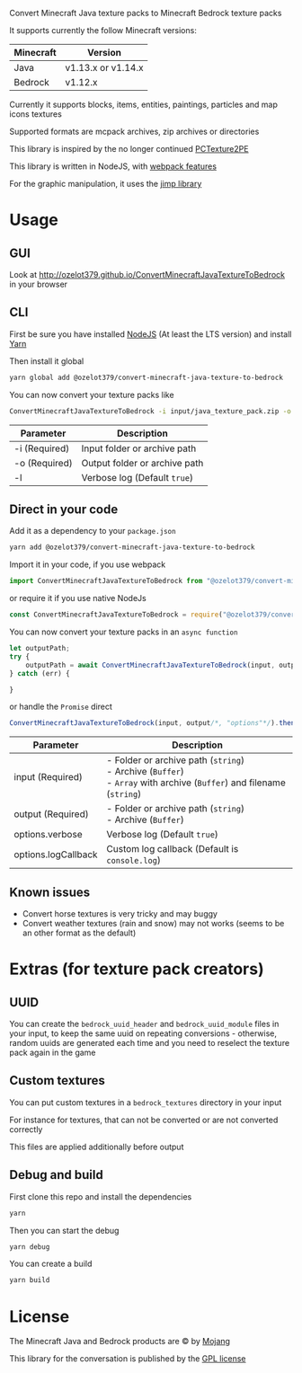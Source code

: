 Convert Minecraft Java texture packs to Minecraft Bedrock texture packs

It supports currently the follow Minecraft versions:

| Minecraft | Version             |
|-----------|---------------------|
| Java      | v1.13.x or v1.14.x  |
| Bedrock   | v1.12.x             |

Currently it supports blocks, items, entities, paintings, particles and map icons textures

Supported formats are mcpack archives, zip archives or directories

This library is inspired by the no longer continued [PCTexture2PE](https://github.com/rodrigojxd/PCTexture2PE)

This library is written in NodeJS, with [webpack features](https://www.npmjs.com/package/webpack)

For the graphic manipulation, it uses the [jimp library](https://www.npmjs.com/package/jimp)

# Usage

## GUI
Look at http://ozelot379.github.io/ConvertMinecraftJavaTextureToBedrock in your browser

## CLI
First be sure you have installed [NodeJS](https://nodejs.org) (At least the LTS version) and install [Yarn](https://yarnpkg.com/en/docs/install)

Then install it global

```bash
yarn global add @ozelot379/convert-minecraft-java-texture-to-bedrock
```

You can now convert your texture packs like

```bash
ConvertMinecraftJavaTextureToBedrock -i input/java_texture_pack.zip -o output/bedrock_texture_pack.mcpack
```

| Parameter     | Description                   |
|---------------|-------------------------------|
| -i (Required) | Input folder or archive path  |
| -o (Required) | Output folder or archive path |
| -l            | Verbose log (Default `true`)  |

## Direct in your code
Add it as a dependency to your `package.json`

```bash
yarn add @ozelot379/convert-minecraft-java-texture-to-bedrock
```

Import it in your code, if you use webpack
```javascript
import ConvertMinecraftJavaTextureToBedrock from "@ozelot379/convert-minecraft-java-texture-to-bedrock";
```
or require it if you use native NodeJs
```javascript
const ConvertMinecraftJavaTextureToBedrock = require("@ozelot379/convert-minecraft-java-texture-to-bedrock").default;
```

You can now convert your texture packs in an `async function`
```javascript
let outputPath;
try {
    outputPath = await ConvertMinecraftJavaTextureToBedrock(input, output/*, "options"*/);
} catch (err) {

}
```
or handle the `Promise` direct
```javascript
ConvertMinecraftJavaTextureToBedrock(input, output/*, "options"*/).then((outputPath) => {}).catch((err) => {});
```

| Parameter           | Description                                    |
|---------------------|------------------------------------------------|
| input (Required)    | - Folder or archive path (`string`)<br>- Archive (`Buffer`)<br>- `Array` with archive (`Buffer`) and filename (`string`) |
| output (Required)   | - Folder or archive path (`string`)<br>- Archive (`Buffer`) |
| options.verbose     | Verbose log (Default `true`)                   |
| options.logCallback | Custom log callback (Default is `console.log`) |

## Known issues
- Convert horse textures is very tricky and may buggy
- Convert weather textures (rain and snow) may not works (seems to be an other format as the default)

# Extras (for texture pack creators)

## UUID
You can create the `bedrock_uuid_header` and `bedrock_uuid_module` files in your input, to keep the same uuid on repeating conversions - otherwise, random uuids are generated each time and you need to reselect the texture pack again in the game

## Custom textures
You can put custom textures in a `bedrock_textures` directory in your input

For instance for textures, that can not be converted or are not converted correctly

This files are applied additionally before output

## Debug and build
First clone this repo and install the dependencies

```bash
yarn
```

Then you can start the debug

```bash
yarn debug
```

You can create a build

```bash
yarn build
```

# License
The Minecraft Java and Bedrock products are &copy; by [Mojang](https://mojang.com/)

This library for the conversation is published by the [GPL license](https://www.gnu.org/licenses/gpl-3.0.txt)
